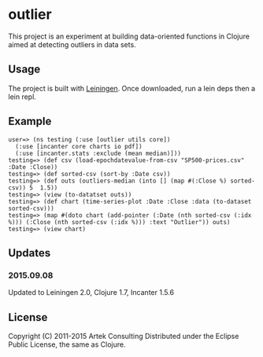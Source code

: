 # outlier

This project is an experiment at building data-oriented functions in Clojure aimed at detecting outliers in data sets.

## Usage

The project is built with [Leiningen](https://github.com/technomancy/leiningen).
Once downloaded, run a lein deps then a lein repl.

## Example

    user=> (ns testing (:use [outlier utils core])
      (:use [incanter core charts io pdf])
      (:use [incanter.stats :exclude (mean median)]))
    testing=> (def csv (load-epochdatevalue-from-csv "SP500-prices.csv" :Date :Close))
    testing=> (def sorted-csv (sort-by :Date csv))
    testing=> (def outs (outliers-median (into [] (map #(:Close %) sorted-csv)) 5  1.5))
    testing=> (view (to-datatset outs))
    testing=> (def chart (time-series-plot :Date :Close :data (to-dataset sorted-csv)))
    testing=> (map #(doto chart (add-pointer (:Date (nth sorted-csv (:idx %))) (:Close (nth sorted-csv (:idx %))) :text "Outlier")) outs)
    testing=> (view chart)

## Updates

### 2015.09.08

Updated to Leiningen 2.0, Clojure 1.7, Incanter 1.5.6

## License

Copyright (C) 2011-2015 Artek Consulting
Distributed under the Eclipse Public License, the same as Clojure.
